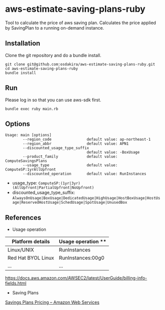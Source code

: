 # aws-estimate-saving-plans-ruby

Tool to calculate the price of aws saving plan.
Calculates the price applied by SavingPlan to a running on-demand instance.

## Installation

Clone the git repository and do a bundle install.

```
git clone git@github.com:osdakira/aws-estimate-saving-plans-ruby.git
cd aws-estimate-saving-plans-ruby
bundle install
```

## Run

Please log in so that you can use aws-sdk first.

```
bundle exec ruby main.rb
```

## Options

```
Usage: main [options]
        --region_code                default value: ap-northeast-1
        --region_abbr                default value: APN1
        --discounted_usage_type_suffix
                                     default value: -BoxUsage
        --product_family             default value: ComputeSavingsPlans
        --usage_type                 default value: ComputeSP:1yrAllUpfront
        --discounted_operation       default value: RunInstances
```

- usage_type: `ComputeSP:(1yr|3yr)(AllUpfront|PartialUpfront|NoUpfront)`
- discounted_usage_type_suffix: `AlwaysOnUsage|BoxUsage|DedicatedUsage|HighUsage|HostBoxUsage|HostUsage|ReservedHostUsage|SchedUsage|SpotUsage|UnusedBox`

## References

- Usage operation

Platform details | Usage operation **
-- | --
Linux/UNIX | RunInstances
Red Hat BYOL Linux | RunInstances:00g0
... | ...

https://docs.aws.amazon.com/AWSEC2/latest/UserGuide/billing-info-fields.html

- Saving Plans

[Savings Plans Pricing – Amazon Web Services](https://aws.amazon.com/savingsplans/pricing/?nc1=h_ls)
